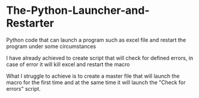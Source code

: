 # The-Python-Launcher-and-Restarter
Python code that can launch a program such as excel file and restart the program under some circumstances

I have already achieved to create script that will check for defined errors, in case of error it will kill excel and restart the macro

What I struggle to achieve is to create a master file that will launch the macro for the first time and at the same time it will launch the "Check for errors" script.


